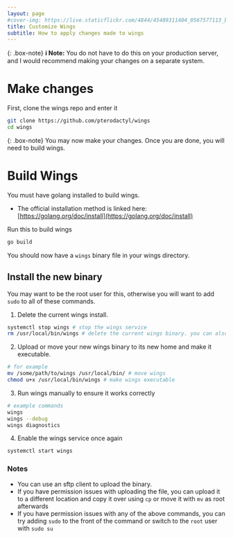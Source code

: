 ```yaml
---
layout: page
#cover-img: https://live.staticflickr.com/4844/45489311404_0567577113_b.jpg
title: Customize Wings
subtitle: How to apply changes made to wings
---
```

{: .box-note}
**ℹ️ Note:** You do not have to do this on your production server, and I would recommend making your changes on a separate system.
# Make changes
First, clone the wings repo and enter it
```bash
git clone https://github.com/pterodactyl/wings
cd wings
```

{: .box-note}
You may now make your changes. Once you are done, you will need to build wings.

# Build Wings
You must have golang installed to build wings.
* The official installation method is linked here: [https://golang.org/doc/install](https://golang.org/doc/install)

Run this to build wings
```bash
go build
```
You should now have a `wings` binary file in your wings directory.
## Install the new binary
You may want to be the root user for this, otherwise you will want to add `sudo` to all of these commands.
1. Delete the current wings install.
```bash
systemctl stop wings # stop the wings service
rm /usr/local/bin/wings # delete the current wings binary. you can also choose to move it instead if you want to be able to restore it quickly
```
2. Upload or move your new wings binary to its new home and make it executable.
```bash
# for example
mv /some/path/to/wings /usr/local/bin/ # move wings
chmod u+x /usr/local/bin/wings # make wings executable
```
3. Run wings manually to ensure it works correctly
```bash
# example commands
wings
wings --debug
wings diagnostics
```
4. Enable the wings service once again
```bash
systemctl start wings
```

### Notes
   - You can use an sftp client to upload the binary.
   - If you have permission issues with uploading the file, you can upload it to a different location and copy it over using `cp` or move it with `mv` as root afterwards
   - If you have permission issues with any of the above commands, you can try adding `sudo` to the front of the command or switch to the `root` user with `sudo su`


